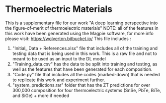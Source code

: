 # Thermoelectric Materials
This is a supplementary file for our work "A deep learning perspective into the figure-of-merit of thermoelectric materials"
NOTE: all of the features in this work have been generated using the Magpie software, for more info please visit: https://wolverton.bitbucket.io/
This file includes :
1. "Initial_ Data + References.xlsx" file that includes all of the training and testing data that is being used in this work. This is a raw file and not to meant to be used as an input to the DL model
2. "Training_data.csv" has the data to be split into training and testing, as well as the features that have been generated for each composition.
3. "Code.py" file that includes all the codes (marked-down) that is needed to replicate this work and experiment further.
4. "system_predictions.rar" folder  that has the ZT predictions for over 300,000 composition for four thermoelectric systems (SnSe, PbTe, BiTe, and SiGe) + more if needed
